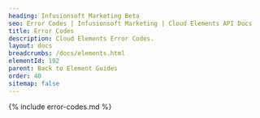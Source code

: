 ```yaml
---
heading: Infusionsoft Marketing Beta
seo: Error Codes | Infusionsoft Marketing | Cloud Elements API Docs
title: Error Codes
description: Cloud Elements Error Codes.
layout: docs
breadcrumbs: /docs/elements.html
elementId: 192
parent: Back to Element Guides
order: 40
sitemap: false
---
```


{% include error-codes.md %}
